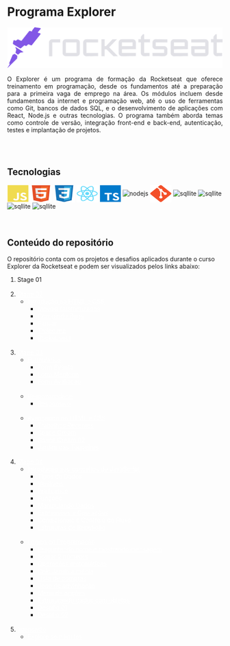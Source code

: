 # Programa Explorer
<img src="Explorer_img_Readme.svg">

<br>

<p style="text-align: justify;">O Explorer é um programa de formação da Rocketseat que oferece treinamento em programação, desde os fundamentos até a preparação para a primeira vaga de emprego na área. Os módulos incluem desde fundamentos da internet e programação web, até o uso de ferramentas como Git, bancos de dados SQL, e o desenvolvimento de aplicações com React, Node.js e outras tecnologias. O programa também aborda temas como controle de versão, integração front-end e back-end, autenticação, testes e implantação de projetos.</p>
<br><br>

## Tecnologias 
<div align="left" valign="top">
  <img align="center" alt="Js" height="40" width="50" src="https://raw.githubusercontent.com/devicons/devicon/master/icons/javascript/javascript-plain.svg"/>
  <img align="center" alt="HTML" height="40" width="50" src="https://raw.githubusercontent.com/devicons/devicon/master/icons/html5/html5-original.svg"/>
  <img align="center" alt="CSS" height="40" width="50" src="https://raw.githubusercontent.com/devicons/devicon/master/icons/css3/css3-original.svg"/>
  <img align="center" alt="React" height="40" width="50" src="https://raw.githubusercontent.com/devicons/devicon/master/icons/react/react-original.svg"/>
  <img align="center" alt="Js" height="40" width="50" src="https://raw.githubusercontent.com/devicons/devicon/master/icons/typescript/typescript-plain.svg"/>
  <img align="center" alt="nodejs" height="40" width="50" src="https://cdn.worldvectorlogo.com/logos/nodejs-icon.svg">
  <img align="center" alt="git" height="40" width="50" src="https://raw.githubusercontent.com/devicons/devicon/master/icons/git/git-original.svg"/>
  <img align="center" alt="sqllite" height="80" width="80" src="https://cdn.jsdelivr.net/gh/devicons/devicon/icons/sqlite/sqlite-original-wordmark.svg"/>
  <img align="center" alt="sqllite" height="50" width="40" src="https://cdn.jsdelivr.net/gh/devicons/devicon/icons/figma/figma-original.svg" />
  <img align="center" alt="sqllite" height="45" width="50" src="https://cdn.jsdelivr.net/gh/devicons/devicon/icons/heroku/heroku-original-wordmark.svg"/>
  <img align="center" alt="sqllite" height="40" width="50" src="https://cdn.jsdelivr.net/gh/devicons/devicon/icons/jest/jest-plain.svg" />        
</div><br><br>

## Conteúdo do repositório
O repositório conta com os projetos e desafios aplicados durante o curso Explorer da Rocketseat e podem ser visualizados pelos links abaixo:

<ol>
  <li>Stage 01</li><BR>
  <li><a href="" style="color:white;">Stage 02</a>
    <ul>
      <li><a href="" style="color:white;">Introdução ao HTML e CSS</a>
        <ul>
          <li><a href="" style="color:white;">Móveis Customizados</a></li>
          <li><a href="" style="color:white;">Corrigindo Bugs</a></li>
          <li><a href="" style="color:white;">Flutuar</a></li>
          <li><a href="" style="color:white;">Treine.me</a></li>
          <li><a href="" style="color:white;">Rocket.sect</a></li>
        </ul>
      </li>
    </ul><BR>
  </li>
  <li><a href="" style="color:white;">Stage 03</a>
    <ul>
      <li><a href="" style="color:white;">Formulários</a>
        <ul>
          <li><a href="" style="color:white;">Form Evento</a></li>
          <li><a href="" style="color:white;">Form Mentoria</a></li>
          <li><a href="" style="color:white;">Form Avaliacao</a></li>
        </ul><BR>
      </li>
      <li><a href="" style="color:white;">Responsividade</a>
        <ul>
          <li><a href="" style="color:white;">Responsivo</a></li>
        </ul>
      </li><BR>
      <li><a href="" style="color:white;">Avançando no HTML e CSS</a>
        <ul>
          <li><a href="" style="color:white;">Trabalhos Recentes</a></li>
          <li><a href="" style="color:white;">Space Cream</a></li>
          <li><a href="" style="color:white;">Space Cream 02</a></li>
          <li><a href="" style="color:white;">Jardim das Toupeiras</a></li><BR>
        </ul>
      </li>
    </ul>
  </li>
  <li><a href="" style="color: white;">Stage 04</a>
    <ul>
      <li><a href="" style="color:white;">Introdução aos conceitos de JavaScript</a>
        <ul>
            <li><a href="" style="color:white;">Tipos de Dados</a></li>
            <li><a href="" style="color:white;">Variáveis</a></li>
            <li><a href="" style="color:white;">Praticando</a></li>
            <li><a href="" style="color:white;">Funções</a></li>
            <li><a href="" style="color:white;">Manipulando Dados</a></li>
            <li><a href="" style="color:white;">Expressões e Operações</a></li>
            <li><a href="" style="color:white;">Condicionais e Controle de Fluxo</a></li>
            <li><a href="" style="color:white;">Estruturas de Repetição</a></li>
        </ul>
      </li> <br>
      <li><a href=""style="color: white;">Lógica de Programação</a>
        <ul> 
          <li><a href="" style="color:white;">Perguntando nome e mostrando mensagem</a></li>
          <li><a href="" style="color:white;">Somar 2 númeors</a></li>
          <li><a href="" style="color:white;">Operações matemáticas</a></li>
          <li><a href="" style="color:white;">Calculando a média</a></li>
          <li><a href="" style="color:white;">Lista de compras</a></li>
          <li><a href="" style="color:white;">Jogo de advinhação</a></li>
          <li><a href="" style="color:white;">Menu de opções</a></li>
          <li><a href="" style="color:white;">Estruturando dados com objetos</a></li>
          <li><a href="" style="color:white;">Desafio 01</a></li>
          <li><a href="" style="color:white;">Desafio 02</a></li>
        </ul>
      </li>
    </ul>
  </li> <br>
  <li><a href="" style="color: white;">Intensivão</a>
    <ul>
      <li><a href="" style="color:white;">Explore sem limites</a>
  </li>
